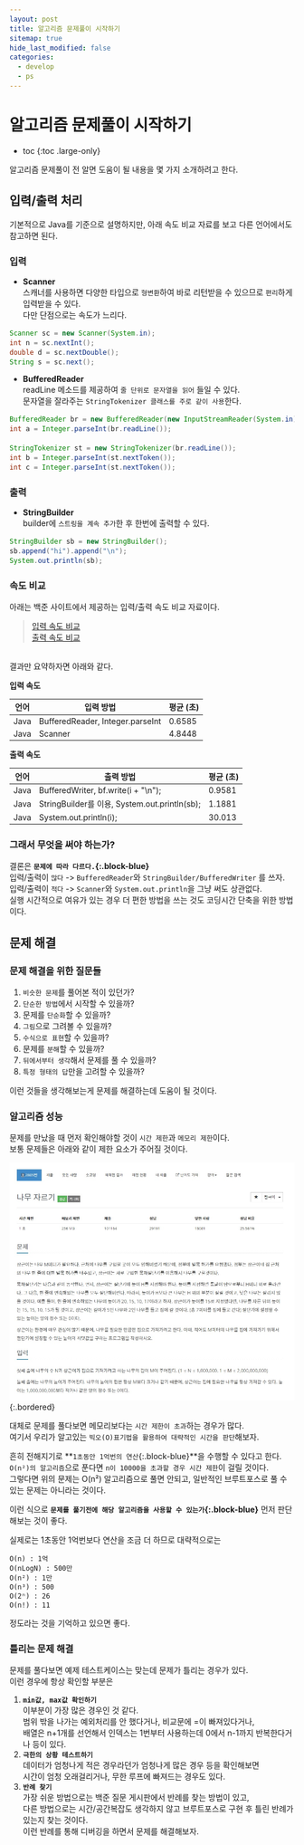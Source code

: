 ```yaml
---
layout: post
title: 알고리즘 문제풀이 시작하기
sitemap: true
hide_last_modified: false
categories:
  - develop
  - ps
---
```

# 알고리즘 문제풀이 시작하기

* toc
{:toc .large-only}

알고리즘 문제풀이 전 알면 도움이 될 내용을 몇 가지 소개하려고 한다.  

## 입력/출력 처리
기본적으로 Java를 기준으로 설명하지만, 아래 속도 비교 자료를 보고 다른 언어에서도 참고하면 된다.

### 입력
- **Scanner**  
스캐너를 사용하면 다양한 타입으로 `형변환`하여 바로 리턴받을 수 있으므로 `편리`하게 입력받을 수 있다.  
다만 단점으로는 속도가 느리다.

```java
Scanner sc = new Scanner(System.in);
int n = sc.nextInt();
double d = sc.nextDouble();
String s = sc.next();
```

- **BufferedReader**  
readLine 메소드를 제공하여 `줄 단위로 문자열을 읽어` 들일 수 있다.  
문자열을 잘라주는 `StringTokenizer 클래스를 주로 같이 사용`한다.

```java
BufferedReader br = new BufferedReader(new InputStreamReader(System.in));
int a = Integer.parseInt(br.readLine());

StringTokenizer st = new StringTokenizer(br.readLine());
int b = Integer.parseInt(st.nextToken());
int c = Integer.parseInt(st.nextToken());
```

### 출력
- **StringBuilder**  
builder에 `스트링을 계속 추가`한 후 한번에 출력할 수 있다. 

```java
StringBuilder sb = new StringBuilder();
sb.append("hi").append("\n");
System.out.println(sb);
```

### 속도 비교
아래는 백준 사이트에서 제공하는 입력/출력 속도 비교 자료이다.  
> [입력 속도 비교](https://www.acmicpc.net/blog/view/56)  
[출력 속도 비교](https://www.acmicpc.net/blog/view/57)

<br>
결과만 요약하자면 아래와 같다.

**입력 속도**

| 언어 | 입력 방법 | 평균 (초) |
| ---- | -------- | --------- |
| Java | BufferedReader, Integer.parseInt | 0.6585 |
| Java | Scanner | 4.8448 |

**출력 속도**

| 언어 | 출력 방법 | 평균 (초) |
| ---- | -------- | --------- |
| Java | BufferedWriter, bf.write(i + "\n"); | 0.9581 |
| Java | StringBuilder를 이용, System.out.println(sb); | 1.1881 |
| Java | System.out.println(i); | 30.013 |

### 그래서 무엇을 써야 하는가?
결론은 **`문제에 따라 다르다.`{:.block-blue}**  
입력/출력이 `많다` -> `BufferedReader`와 `StringBuilder/BufferedWriter` 를 쓰자.  
입력/출력이 `적다` -> `Scanner`와 `System.out.println`을 그냥 써도 상관없다.  
실행 시간적으로 여유가 있는 경우 더 편한 방법을 쓰는 것도 코딩시간 단축을 위한 방법이다.

## 문제 해결

### 문제 해결을 위한 질문들
1. `비슷한 문제`를 풀어본 적이 있던가?
2. `단순한 방법`에서 시작할 수 있을까?
3. 문제를 `단순화`할 수 있을까?
4. `그림`으로 그려볼 수 있을까?
5. `수식으로 표현`할 수 있을까?
6. 문제를 `분해`할 수 있을까?
7. `뒤에서부터 생각`해서 문제를 풀 수 있을까?
8. `특정 형태의 답`만을 고려할 수 있을까?

이런 것들을 생각해보는게 문제를 해결하는데 도움이 될 것이다.

### 알고리즘 성능
문제를 만났을 때 먼저 확인해야할 것이 `시간 제한`과 `메모리 제한`이다.  
보통 문제들은 아래와 같이 제한 요소가 주어질 것이다.

![](/assets/img/blog/develop/ps/problem-solving/example-problem.jpg){:.bordered}  

대체로 문제를 풀다보면 메모리보다는 `시간 제한이 초과`하는 경우가 많다.  
여기서 우리가 알고있는 `빅오(O)표기법을 활용하여 대략적인 시간을 판단`해보자.  

흔히 전해지기로 **`1초동안 1억번의 연산`{:.block-blue}**을 수행할 수 있다고 한다.  
`O(n²)의 알고리즘`으로 푼다면 `n이 10000을 초과할 경우 시간 제한`이 걸릴 것이다.  
그렇다면 위의 문제는 O(n²) 알고리즘으로 풀면 안되고, 일반적인 브루트포스로 풀 수 있는 문제는 아니라는 것이다.  

이런 식으로 **`문제를 풀기전에 해당 알고리즘을 사용할 수 있는가`{:.block-blue}** 먼저 판단해보는 것이 좋다.

실제로는 1초동안 1억번보다 연산을 조금 더 하므로 대략적으로는  
```
O(n) : 1억  
O(nLogN) : 500만  
O(n²) : 1만  
O(n³) : 500  
O(2ⁿ) : 26  
O(n!) : 11  
```
정도라는 것을 기억하고 있으면 좋다.

### 틀리는 문제 해결
문제를 풀다보면 예제 테스트케이스는 맞는데 문제가 틀리는 경우가 있다.  
이런 경우에 항상 확인할 부분은  
1. **`min값, max값 확인하기`**  
이부분이 가장 많은 경우인 것 같다.  
범위 밖을 나가는 예외처리를 안 했다거나, 비교문에 =이 빠져있다거나,  
배열은 n+1개를 선언해서 인덱스는 1번부터 사용하는데 0에서 n-1까지 반복한다거나 등이 있다.
2. **`극한의 상황 테스트하기`**  
데이터가 엄청나게 적은 경우라던가 엄청나게 많은 경우 등을 확인해보면  
시간이 엄청 오래걸리거나, 무한 루프에 빠져드는 경우도 있다.
3. **`반례 찾기`**  
가장 쉬운 방법으로는 백준 질문 게시판에서 반례를 찾는 방법이 있고,  
다른 방법으로는 시간/공간복잡도 생각하지 않고 브루트포스로 구현 후 틀린 반례가 있는지 찾는 것이다.  
이런 반례를 통해 디버깅을 하면서 문제를 해결해보자.

